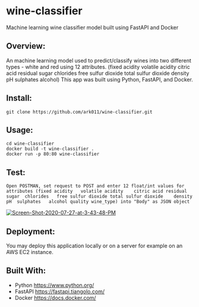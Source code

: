 # wine-classifier
Machine learning wine classifier model built using FastAPI and Docker

## Overview:
An machine learning model used to predict/classify wines into two different types - white and red using 12 attributes. (fixed acidity	volatile acidity	citric acid	residual sugar	chlorides	free sulfur dioxide	total sulfur dioxide	density	pH	sulphates	alcohol) This app was built using Python, FastAPI, and Docker. 

## Install:
```
git clone https://github.com/ark011/wine-classifier.git
```

## Usage:
```
cd wine-classifier
docker build -t wine-classifier .
docker run -p 80:80 wine-classifier
```
## Test:
```
Open POSTMAN, set request to POST and enter 12 float/int values for attributes (fixed acidity	volatile acidity	citric acid	residual sugar	chlorides	free sulfur dioxide	total sulfur dioxide	density	pH	sulphates	alcohol	quality	wine_type) into "Body" as JSON object
```
<a href="https://ibb.co/BqDPkzx"><img src="https://i.ibb.co/cD5vqgH/Screen-Shot-2020-07-27-at-3-43-48-PM.png" alt="Screen-Shot-2020-07-27-at-3-43-48-PM" border="0"></a>

## Deployment:
You may deploy this application locally or on a server for example on an AWS EC2 instance.

## Built With:
* Python <a> https://www.python.org/ </a>
* FastAPI <a> https://fastapi.tiangolo.com/ </a>
* Docker <a> https://docs.docker.com/ </a>
